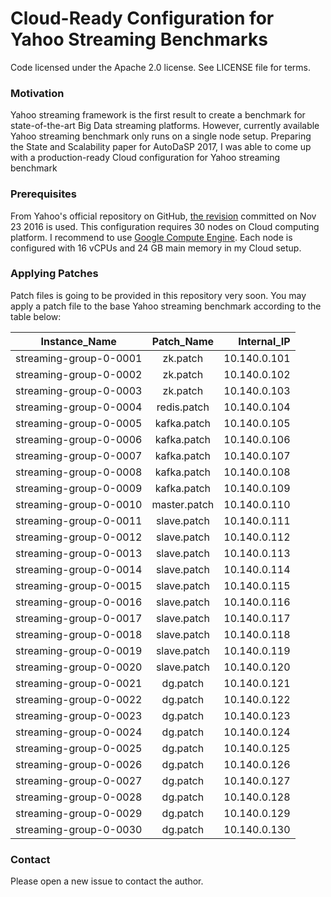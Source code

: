 # Cloud-Ready Configuration for Yahoo Streaming Benchmarks

Code licensed under the Apache 2.0 license. See LICENSE file for terms.

### Motivation
Yahoo streaming framework is the first result to create a benchmark for state-of-the-art Big Data streaming platforms. However, currently available Yahoo streaming benchmark only runs on a single node setup. Preparing the State and Scalability paper for AutoDaSP 2017, I was able to come up with a production-ready Cloud configuration for Yahoo streaming benchmark

### Prerequisites
From Yahoo's official repository on GitHub, [the revision](https://github.com/yahoo/streaming-benchmarks/tree/b073202b04baa640840a09b206c101996c112b95) committed on Nov 23 2016 is used. This configuration requires 30 nodes on Cloud computing platform. I recommend to use [Google Compute Engine](https://cloud.google.com/compute). Each node is configured with 16 vCPUs and 24 GB main memory in my Cloud setup.

### Applying Patches
Patch files is going to be provided in this repository very soon. You may apply a patch file to the base Yahoo streaming benchmark according to the table below:

| Instance_Name          | Patch_Name    | Internal_IP  |
| ---------------------- |:-------------:| ------------:|
| streaming-group-0-0001 | zk.patch      | 10.140.0.101 |
| streaming-group-0-0002 | zk.patch      | 10.140.0.102 |
| streaming-group-0-0003 | zk.patch      | 10.140.0.103 |
| streaming-group-0-0004 | redis.patch   | 10.140.0.104 |
| streaming-group-0-0005 | kafka.patch   | 10.140.0.105 |
| streaming-group-0-0006 | kafka.patch   | 10.140.0.106 |
| streaming-group-0-0007 | kafka.patch   | 10.140.0.107 |
| streaming-group-0-0008 | kafka.patch   | 10.140.0.108 |
| streaming-group-0-0009 | kafka.patch   | 10.140.0.109 |
| streaming-group-0-0010 | master.patch  | 10.140.0.110 |
| streaming-group-0-0011 | slave.patch   | 10.140.0.111 |
| streaming-group-0-0012 | slave.patch   | 10.140.0.112 |
| streaming-group-0-0013 | slave.patch   | 10.140.0.113 |
| streaming-group-0-0014 | slave.patch   | 10.140.0.114 |
| streaming-group-0-0015 | slave.patch   | 10.140.0.115 |
| streaming-group-0-0016 | slave.patch   | 10.140.0.116 |
| streaming-group-0-0017 | slave.patch   | 10.140.0.117 |
| streaming-group-0-0018 | slave.patch   | 10.140.0.118 |
| streaming-group-0-0019 | slave.patch   | 10.140.0.119 |
| streaming-group-0-0020 | slave.patch   | 10.140.0.120 |
| streaming-group-0-0021 | dg.patch      | 10.140.0.121 |
| streaming-group-0-0022 | dg.patch      | 10.140.0.122 |
| streaming-group-0-0023 | dg.patch      | 10.140.0.123 |
| streaming-group-0-0024 | dg.patch      | 10.140.0.124 |
| streaming-group-0-0025 | dg.patch      | 10.140.0.125 |
| streaming-group-0-0026 | dg.patch      | 10.140.0.126 |
| streaming-group-0-0027 | dg.patch      | 10.140.0.127 |
| streaming-group-0-0028 | dg.patch      | 10.140.0.128 |
| streaming-group-0-0029 | dg.patch      | 10.140.0.129 |
| streaming-group-0-0030 | dg.patch      | 10.140.0.130 |

### Contact
Please open a new issue to contact the author.
